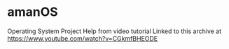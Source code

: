# amanOS
 Operating System Project
 Help from video tutorial Linked to this archive at https://www.youtube.com/watch?v=CGkmfBHEODE
